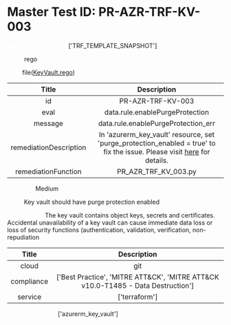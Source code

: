 



# Master Test ID: PR-AZR-TRF-KV-003


***<font color="white">Master Snapshot Id:</font>*** ['TRF_TEMPLATE_SNAPSHOT']

***<font color="white">type:</font>*** rego

***<font color="white">rule:</font>*** file([KeyVault.rego])  
  
  
  
  

|Title|Description|
| :---: | :---: |
|id|PR-AZR-TRF-KV-003|
|eval|data.rule.enablePurgeProtection|
|message|data.rule.enablePurgeProtection_err|
|remediationDescription|In 'azurerm_key_vault' resource, set 'purge_protection_enabled = true' to fix the issue. Please visit <a href='https://registry.terraform.io/providers/hashicorp/azurerm/latest/docs/resources/key_vault#purge_protection_enabled' target='_blank'>here</a> for details.|
|remediationFunction|PR_AZR_TRF_KV_003.py|


***<font color="white">Severity:</font>*** Medium

***<font color="white">Title:</font>*** Key vault should have purge protection enabled

***<font color="white">Description:</font>*** The key vault contains object keys, secrets and certificates. Accidental unavailability of a key vault can cause immediate data loss or loss of security functions (authentication, validation, verification, non-repudiation  
  
  

|Title|Description|
| :---: | :---: |
|cloud|git|
|compliance|['Best Practice', 'MITRE ATT&CK', 'MITRE ATT&CK v10.0-T1485 - Data Destruction']|
|service|['terraform']|


***<font color="white">Resource Types:</font>*** ['azurerm_key_vault']


[KeyVault.rego]: https://github.com/prancer-io/prancer-compliance-test/tree/master/azure/terraform/KeyVault.rego
